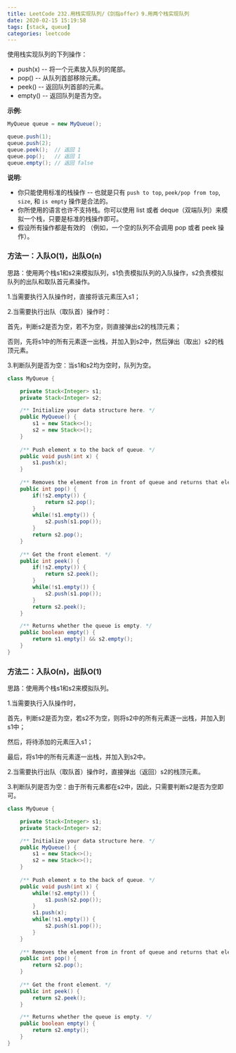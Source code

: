 ```yaml
---
title: LeetCode 232.用栈实现队列/《剑指offer》9.用两个栈实现队列
date: 2020-02-15 15:19:58
tags: [stack, queue]
categories: leetcode
---
```


使用栈实现队列的下列操作：

* push(x) -- 将一个元素放入队列的尾部。
* pop() -- 从队列首部移除元素。
* peek() -- 返回队列首部的元素。
* empty() -- 返回队列是否为空。

<!--more-->

**示例:**

```java
MyQueue queue = new MyQueue();

queue.push(1);
queue.push(2);  
queue.peek();  // 返回 1
queue.pop();   // 返回 1
queue.empty(); // 返回 false
```

**说明:**

* 你只能使用标准的栈操作 -- 也就是只有 `push to top`, `peek/pop from top`, `size`, 和 `is empty` 操作是合法的。
* 你所使用的语言也许不支持栈。你可以使用 list 或者 deque（双端队列）来模拟一个栈，只要是标准的栈操作即可。
* 假设所有操作都是有效的 （例如，一个空的队列不会调用 pop 或者 peek 操作）。

### 方法一：入队O(1)，出队O(n)

思路：使用两个栈s1和s2来模拟队列，s1负责模拟队列的入队操作，s2负责模拟队列的出队和取队首元素操作。

1.当需要执行入队操作时，直接将该元素压入s1；

2.当需要执行出队（取队首）操作时：

首先，判断s2是否为空，若不为空，则直接弹出s2的栈顶元素；

否则，先将s1中的所有元素逐一出栈，并加入到s2中，然后弹出（取出）s2的栈顶元素。

3.判断队列是否为空：当s1和s2均为空时，队列为空。

```java
class MyQueue {

    private Stack<Integer> s1;
    private Stack<Integer> s2;

    /** Initialize your data structure here. */
    public MyQueue() {
        s1 = new Stack<>();
        s2 = new Stack<>();
    }
    
    /** Push element x to the back of queue. */
    public void push(int x) {
        s1.push(x);
    }
    
    /** Removes the element from in front of queue and returns that element. */
    public int pop() {
        if(!s2.empty()) {
            return s2.pop();
        }
        while(!s1.empty()) {
            s2.push(s1.pop());
        }
        return s2.pop();
    }
    
    /** Get the front element. */
    public int peek() {
        if(!s2.empty()) {
            return s2.peek();
        }
        while(!s1.empty()) {
            s2.push(s1.pop());
        }
        return s2.peek();
    }

    /** Returns whether the queue is empty. */
    public boolean empty() {
        return s1.empty() && s2.empty();
    }
}
```

### 方法二：入队O(n)，出队O(1)

思路：使用两个栈s1和s2来模拟队列。

1.当需要执行入队操作时，

首先，判断s2是否为空，若s2不为空，则将s2中的所有元素逐一出栈，并加入到s1中；

然后，将待添加的元素压入s1；

最后，将s1中的所有元素逐一出栈，并加入到s2中。

2.当需要执行出队（取队首）操作时，直接弹出（返回）s2的栈顶元素。

3.判断队列是否为空：由于所有元素都在s2中，因此，只需要判断s2是否为空即可。

```java
class MyQueue {

    private Stack<Integer> s1;
    private Stack<Integer> s2;

    /** Initialize your data structure here. */
    public MyQueue() {
        s1 = new Stack<>();
        s2 = new Stack<>();
    }
    
    /** Push element x to the back of queue. */
    public void push(int x) {
        while(!s2.empty()) {
            s1.push(s2.pop());
        }
        s1.push(x);
        while(!s1.empty()) {
            s2.push(s1.pop());
        }
    }
    
    /** Removes the element from in front of queue and returns that element. */
    public int pop() {
        return s2.pop();
    }
    
    /** Get the front element. */
    public int peek() {
        return s2.peek();
    }

    /** Returns whether the queue is empty. */
    public boolean empty() {
        return s2.empty();
    }
}
```

